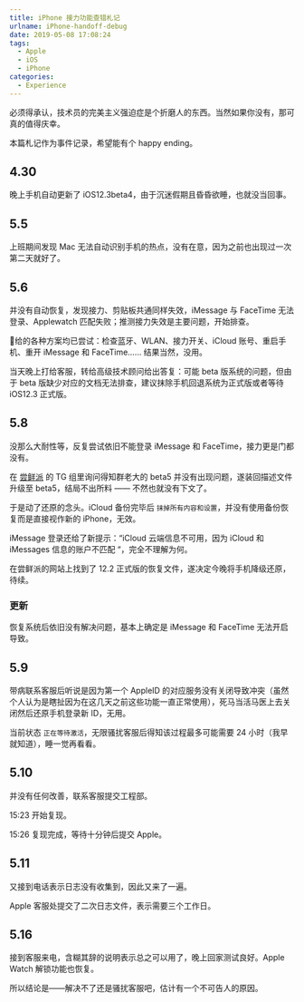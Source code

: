 ```yaml
---
title: iPhone 接力功能查错札记
urlname: iPhone-handoff-debug
date: 2019-05-08 17:08:24
tags:
  - Apple
  - iOS
  - iPhone
categories:
  - Experience
---
```


必须得承认，技术员的完美主义强迫症是个折磨人的东西。当然如果你没有，那可真的值得庆幸。

本篇札记作为事件记录，希望能有个 happy ending。

<!--more-->

## 4.30

晚上手机自动更新了 iOS12.3beta4，由于沉迷假期且昏昏欲睡，也就没当回事。

## 5.5

上班期间发现 Mac 无法自动识别手机的热点，没有在意，因为之前也出现过一次第二天就好了。

## 5.6

并没有自动恢复，发现接力、剪贴板共通同样失效，iMessage 与 FaceTime 无法登录、Applewatch 匹配失败；推测接力失效是主要问题，开始排查。

给的各种方案均已尝试：检查蓝牙、WLAN、接力开关、iCloud 账号、重启手机、重开 iMessage 和 FaceTime…… 结果当然，没用。

当天晚上打给客服，转给高级技术顾问给出答复：可能 beta 版系统的问题，但由于 beta 版缺少对应的文档无法排查，建议抹除手机回退系统为正式版或者等待 iOS12.3 正式版。

## 5.8

没那么大耐性等，反复尝试依旧不能登录 iMessage 和 FaceTime，接力更是门都没有。

在 [尝鲜派](https://ibeta.me) 的 TG 组里询问得知群老大的 beta5 并没有出现问题，遂装回描述文件升级至 beta5，结局不出所料 —— 不然也就没有下文了。

于是动了还原的念头。iCloud 备份完毕后 `抹掉所有内容和设置`，并没有使用备份恢复而是直接视作新的 iPhone，无效。

iMessage 登录还给了新提示：“iCloud 云端信息不可用，因为 iCloud 和 iMessages 信息的账户不匹配 “，完全不理解为何。

在尝鲜派的网站上找到了 12.2 正式版的恢复文件，遂决定今晚将手机降级还原，待续。

### 更新

恢复系统后依旧没有解决问题，基本上确定是 iMessage 和 FaceTime 无法开启导致。

## 5.9

带病联系客服后听说是因为第一个 AppleID 的对应服务没有关闭导致冲突（虽然个人认为是瞎扯因为在这几天之前这些功能一直正常使用），死马当活马医上去关闭然后还原手机登录新 ID，无用。

当前状态 `正在等待激活`，无限骚扰客服后得知该过程最多可能需要 24 小时（我早就知道），睡一觉再看看。

## 5.10

并没有任何改善，联系客服提交工程部。

15:23 开始复现。

15:26 复现完成，等待十分钟后提交 Apple。

## 5.11

又接到电话表示日志没有收集到，因此又来了一遍。

Apple 客服处提交了二次日志文件，表示需要三个工作日。

## 5.16

接到客服来电，含糊其辞的说明表示总之可以用了，晚上回家测试良好。Apple Watch 解锁功能也恢复。

所以结论是——解决不了还是骚扰客服吧，估计有一个不可告人的原因。
